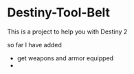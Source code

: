 # Destiny-Tool-Belt
This is a project to help you with Destiny 2

so far I have added
  - get weapons and armor equipped
  -
